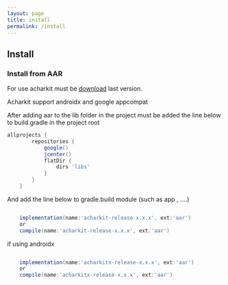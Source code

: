 ```yaml
---
layout: page
title: install
permalink: /install
---
```


## Install

### Install from AAR

For use acharkit must be [download](https://github.com/acharkit/acharkit-android/releases) last version.

Acharkit support androidx and google appcompat

After adding aar to the lib folder in the project must be added the line below to build.gradle in the project root


```groovy
allprojects {
        repositories {
            google()
            jcenter()
            flatDir {
                dirs 'libs'
            }
        }
    }
```

And add the line below to gradle.build module (such as app , ....)

```groovy

    implementation(name:'acharkit-release-x.x.x', ext:'aar')
    or
    compile(name:'acharkit-release-x.x.x', ext:'aar')

```

if using androidx

```groovy

    implementation(name:'acharkitx-release-x.x.x', ext:'aar')
    or
    compile(name:'acharkitx-release-x.x.x', ext:'aar')

```

